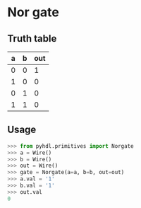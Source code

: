 # Nor gate

## Truth table

| a | b | out |
|---|---|-----|
| 0 | 0 |  1  |
| 1 | 0 |  0  |
| 0 | 1 |  0  |
| 1 | 1 |  0  |

## Usage

```python
>>> from pyhdl.primitives import Norgate
>>> a = Wire()
>>> b = Wire()
>>> out = Wire()
>>> gate = Norgate(a=a, b=b, out=out)
>>> a.val = '1'
>>> b.val = '1'
>>> out.val
0
```